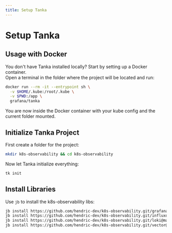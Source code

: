 ```yaml
---
title: Setup Tanka
---
```


# Setup Tanka

## Usage with Docker

You don't have Tanka installed locally? Start by setting up a Docker container. \
Open a terminal in the folder where the project will be located and run:

```sh
docker run --rm -it --entrypoint sh \
  -v $HOME/.kube:/root/.kube \
  -v $PWD:/app \
  grafana/tanka
```

You are now inside the Docker container with your kube config and the current folder mounted.

## Initialize Tanka Project

First create a folder for the project:

```sh
mkdir k8s-observability && cd k8s-observability
```

Now let Tanka initialize everything:

```sh
tk init
```

## Install Libraries

Use `jb` to install the k8s-observability libs:

```sh
jb install https://github.com/hendric-dev/k8s-observability.git/grafana@main &&
jb install https://github.com/hendric-dev/k8s-observability.git/influxdb@main &&
jb install https://github.com/hendric-dev/k8s-observability.git/loki@main &&
jb install https://github.com/hendric-dev/k8s-observability.git/vector@main
```
